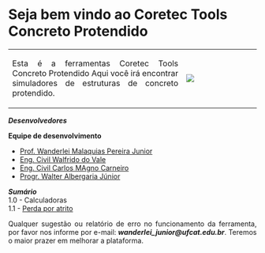 <h1>Seja bem vindo ao Coretec Tools Concreto Protendido</h1>

<table>
<tr>
<td style="width:70%;"><p align="justify">Esta é a ferramentas Coretec Tools Concreto Protendido Aqui você irá encontrar simuladores de estruturas de concreto protendido.</p></td>
<td style="width:30%;"><img src="Logo/FINITO_LOGO.png"/></td>  
</tr>
</table>  

_**Desenvolvedores**_  

**Equipe de desenvolvimento**   
- [Prof. Wanderlei Malaquias Pereira Junior](http://lattes.cnpq.br/2268506213083114)  
- [Eng. Civil Walfrido do Vale]()  
- [Eng. Civil Carlos MAgno Carneiro]()  
- [Progr. Walter Albergaria Júnior]()  

_**Sumário**_  
1.0 - Calculadoras  
1.1 - [Perda por atrito](https://wmpjrufg.github.io/Concreto-Protendido-Manual/CTCP0001ATRITO.html)   

<p align="justify">Qualquer sugestão ou relatório de erro no funcionamento da ferramenta, por favor nos informe por e-mail: <b><i>wanderlei_junior@ufcat.edu.br</i></b>. Teremos o maior prazer em melhorar a plataforma.</p>
